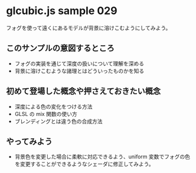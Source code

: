 # glcubic.js sample 029

フォグを使って遠くにあるモデルが背景に溶けこむようにしてみよう。

## このサンプルの意図するところ

* フォグの実装を通じて深度の扱いについて理解を深める
* 背景に溶けこむような諸理とはどういったものかを知る

## 初めて登場した概念や押さえておきたい概念

* 深度による色の変化をつける方法
* GLSL の mix 関数の使い方
* ブレンディングとは違う色の合成方法

## やってみよう

* 背景色を変更した場合に柔軟に対応できるよう、uniform 変数でフォグの色を変更することができるようなシェーダに修正してみよう。


